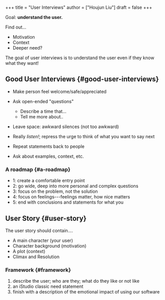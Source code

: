 +++
title = "User Interviews"
author = ["Houjun Liu"]
draft = false
+++

Goal: ****understand the user.****

Find out...

-   Motivation
-   Context
-   Deeper need?

The goal of user interviews is to understand the user even if they know what they want!


## Good User Interviews {#good-user-interviews}

-   Make person feel welcome/safe/appreciated
-   Ask open-ended "questions"
    -   Describe a time that...
    -   Tell me more about..
-   Leave space: awkward silences (not too awkward)
-   Really _listen!_; repress the urge to think of what you want to say next

-   Repeat statements back to people
-   Ask about examples, context, etc.


### A roadmap {#a-roadmap}

-   1: create a comfortable entry point
-   2: go wide, deep into more personal and complex questions
-   3: focus on the problem, not the solution
-   4: focus on feelings---feelings matter, how nice matters
-   5: end with conclusions and statements for what you


## User Story {#user-story}

The user story should contain....

-   A main character (your user)
-   Character background (motivation)
-   A plot (context)
-   Climax and Resolution


### Framework {#framework}

1.  describe the user; who are they; what do they like or not like
2.  an iStudio classic need statement
3.  finish with a description of the emotional impact of using our software